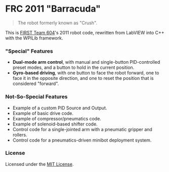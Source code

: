 FRC 2011 "Barracuda"
===================

> The robot formerly known as "Crush".

This is [FIRST Team 604](http://604robotics.com/)'s 2011 robot code, rewritten from LabVIEW into C++ with the WPILib framework.

### "Special" Features

 - **Dual-mode arm control**, with manual and single-button PID-controlled preset modes, and a button to hold in the current position.
 - **Gyro-based driving**, with one button to face the robot forward, one to face it in the opposite direction, and one to reset the position that is considered "forward".

### Not-So-Special Features
 - Example of a custom PID Source and Output.
 - Example of basic drive code.
 - Example of compressor/pneumatics code.
 - Example of solenoid-based shifter code.
 - Control code for a single-jointed arm with a pneumatic gripper and rollers.
 - Control code for a pneumatics-driven minibot deployment system.

### License

Licensed under the [MIT License](https://en.wikipedia.org/wiki/MIT_License).
